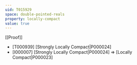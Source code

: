 ```yaml
---
uid: T015929
space: double-pointed-reals
property: locally-compact
value: true
---
```

[[Proof]]

* [T000939] [Strongly Locally Compact|P000024]
* [I000007] [Strongly Locally Compact|P000024] => [Locally Compact|P000023]

